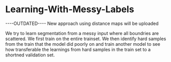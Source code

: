 # Learning-With-Messy-Labels
----OUTDATED---- New approach using distance maps will be uploaded

We try to learn segmentation from a messy input where all boundries are scattered. We first train on the entire trainset. We then identify hard samples from the train that the model did poorly on and train another model to see how transferable the learnings from hard samples in the train set to a shortned validation set.
